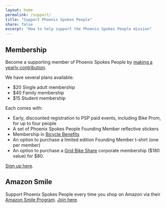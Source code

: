 ```yaml
---
layout: home
permalink: /support/
title: "Support Phoenix Spokes People"
share: false
excerpt: "How to help support the Phoenix Spokes People mission"
---
```


## Membership

Become a supporting member of Phoenix Spokes People by [making a yearly contribution](https://plasso.com/s/9Tlekqlz7y).

We have several plans available:

* $20 Single adult membership
* $40 Family membership
* $15 Student membership

Each comes with:

* Early, discounted registration to PSP paid events, including Bike Prom, for up to four people
* A set of Phoenix Spokes People Founding Member reflective stickers
* Membership in [Bicycle Benefits](http://www.bicyclebenefits.org/#/home)
* An option to purchase a limited edition Founding Member t-shirt (one per member)
* An option to purchase a [Grid Bike Share](http://gridbikeshare.com/) corporate membership ($180 value) for $80.

[Sign up here](https://plasso.com/s/9Tlekqlz7y).

## Amazon Smile

Support Phoenix Spokes People every time you shop on Amazon via their [Amazon Smile Program](http://smile.amazon.com/ch/47-4212165). [Join here](http://smile.amazon.com/ch/47-4212165).
